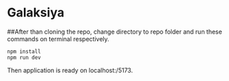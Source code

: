 # Galaksiya

##After than cloning the repo,  change directory to repo folder and  run these commands on terminal respectively.
```
npm install
npm run dev
```
Then application is ready on localhost:/5173.
